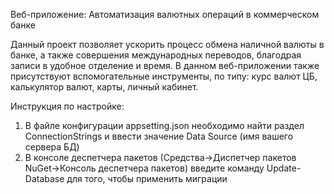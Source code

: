 Веб-приложение: Автоматизация валютных операций в коммерческом банке

Данный проект позволяет ускорить процесс обмена наличной валюты в банке, а также совершения международных переводов, благодрая записи в удобное отделение и время. В данном веб-приложении также присутствуют вспомогательные инструменты, по типу: курс валют ЦБ, калькулятор валют, карты, личный кабинет.

Инструкция по настройке:
1. В файле конфигурации appsetting.json необходимо найти раздел ConnectionStrings и ввести значение Data Source (имя вашего сервера БД)
2. В консоле деспетчера пакетов (Средства->Диспетчер пакетов NuGet->Консоль деспетчера пакетов) введите команду Update-Database для того, чтобы применить миграции
